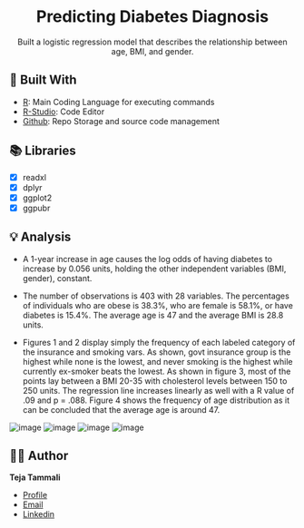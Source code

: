 <h1 align="center">Predicting Diabetes Diagnosis</h1>
<p align="center">Built a logistic regression model that describes the relationship between age, BMI, and gender. </p>

## 👷 Built With

- [R](https://www.r-project.org "R"): Main Coding Language for executing commands
- [R-Studio](https://www.rstudio.com/products/rstudio/download/ "R-Studio"): Code Editor
- [Github](https://github.com/ "Github"): Repo Storage and source code management

## 📚 Libraries

- [x] readxl
- [x] dplyr
- [x] ggplot2
- [x] ggpubr

## 💡 Analysis
- A 1-year increase in age causes the log odds of having diabetes to increase by 0.056 units, holding the other independent variables (BMI, gender), constant.

- The number of observations is 403 with 28 variables. The percentages of individuals who are obese is 38.3%, who are female is 58.1%, or have diabetes is 15.4%. The average age is 47 and the average BMI is 28.8 units.

- Figures 1 and 2 display simply the frequency of each labeled category of the insurance and smoking vars. As shown, govt insurance group is the highest while none is the lowest, and never smoking is the highest while currently ex-smoker beats the lowest. As shown in figure 3, most of the points lay between a BMI 20-35 with cholesterol levels between 150 to 250 units. The regression line increases linearly as well with a R value of .09 and p = .088. Figure 4 shows the frequency of age distribution as it can be concluded that the average age is around 47.

![image](https://user-images.githubusercontent.com/51298329/184870645-92faff3a-f9da-42b5-9e00-73dd22310be3.png)
![image](https://user-images.githubusercontent.com/51298329/184870664-9f30282d-a8ef-4df7-ab0e-bc83315b6311.png)
![image](https://user-images.githubusercontent.com/51298329/184870688-50cd50eb-1f83-42fb-80a8-db6ac5d6ff9f.png)
![image](https://user-images.githubusercontent.com/51298329/184870419-8f8dd9e1-685d-4154-9b95-d62463c68a43.png)

## 🧑🏻 Author


**Teja Tammali**

- [Profile](https://github.com/tejatammali "Teja Tammali")
- [Email](mailto:teja.tammali0@gmail.com?subject=Hello "Hello!")
- [Linkedin](https://www.linkedin.com/in/tejatammali/ "Welcome")
